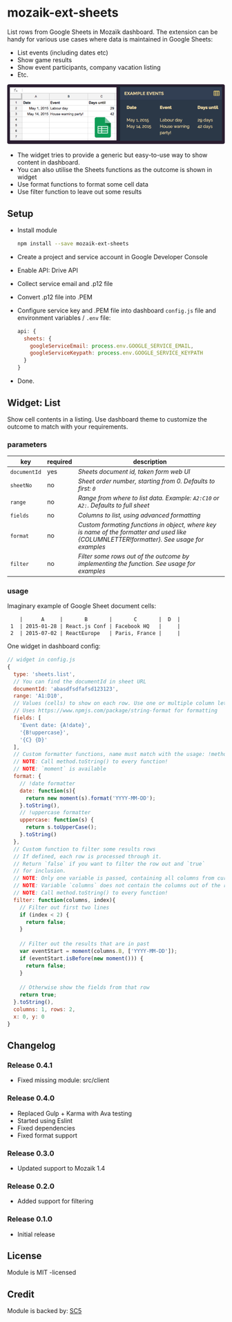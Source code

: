# mozaik-ext-sheets

List rows from Google Sheets in Mozaïk dashboard. The extension can be handy for various
use cases where data is maintained in Google Sheets:

- List events (including dates etc)
- Show game results
- Show event participants, company vacation listing
- Etc.

![preview](https://raw.githubusercontent.com/SC5/mozaik-ext-sheets/master/preview.png)

- The widget tries to provide a generic but easy-to-use way to show content in dashboard.
- You can also utilise the Sheets functions as the outcome is shown in widget
- Use format functions to format some cell data
- Use filter function to leave out some results

## Setup

- Install module

    ```bash
    npm install --save mozaik-ext-sheets
    ```

- Create a project and service account in Google Developer Console
- Enable API: Drive API
- Collect service email and .p12 file
- Convert .p12 file into .PEM
- Configure service key and .PEM file into dashboard ``config.js`` file and
  environment variables / ``.env`` file:

    ```javascript
    api: {
      sheets: {
        googleServiceEmail: process.env.GOOGLE_SERVICE_EMAIL,
        googleServiceKeypath: process.env.GOOGLE_SERVICE_KEYPATH
      }
    }
    ```

- Done.


## Widget: List

Show cell contents in a listing. Use dashboard theme to customize the outcome to match with your requirements.

### parameters

key           | required | description
--------------|----------|---------------
`documentId`  | yes      | *Sheets document id, taken form web UI*
`sheetNo`     | no       | *Sheet order number, starting from 0. Defaults to first: `0`*
`range`       | no       | *Range from where to list data. Example: `A2:C10` or `A2:`. Defaults to full sheet*
`fields`      | no       | *Columns to list, using advanced formatting*
`format`      | no       | *Custom formating functions in object, where key is name of the formatter and used like {COLUMNLETTER!formatter}. See usage for examples*
`filter`      | no       | *Filter some rows out of the outcome by implementing the function. See usage for examples*


### usage

Imaginary example of Google Sheet document cells:

```
    |      A     |       B       |       C       |  D  |
 1  | 2015-01-28 | React.js Conf | Facebook HQ   |     |
 2  | 2015-07-02 | ReactEurope   | Paris, France |     |
```

One widget in dashboard config:

```javascript
// widget in config.js
{
  type: 'sheets.list',
  // You can find the documentId in sheet URL
  documentId: 'abasdfsdfafsd123123',
  range: 'A1:D10',
  // Values (cells) to show on each row. Use one or multiple column letters:
  // Uses https://www.npmjs.com/package/string-format for formatting
  fields: [
    'Event date: {A!date}',
    '{B!uppercase}',
    '{C} {D}'
  ],
  // Custom formatter functions, name must match with the usage: !method
  // NOTE: Call method.toString() to every function!
  // NOTE: `moment` is available
  format: {
    // !date formatter
    date: function(s){
      return new moment(s).format('YYYY-MM-DD');
    }.toString(),
    // !uppercase formatter
    uppercase: function(s) {
      return s.toUpperCase();
    }.toString()
  },
  // Custom function to filter some results rows
  // If defined, each row is processed through it.
  // Return `false` if you want to filter the row out and `true`
  // for inclusion.
  // NOTE: Only one variable is passed, containing all columns from current row
  // NOTE: Variable `columns` does not contain the columns out of the range
  // NOTE: Call method.toString() to every function!
  filter: function(columns, index){
    // Filter out first two lines
    if (index < 2) {
      return false;
    }

    // Filter out the results that are in past
    var eventStart = moment(columns.B, ['YYYY-MM-DD']);
    if (eventStart.isBefore(new moment())) {
      return false;
    }

    // Otherwise show the fields from that row
    return true;
  }.toString(),
  columns: 1, rows: 2,
  x: 0, y: 0
}
```

## Changelog

### Release 0.4.1

- Fixed missing module: src/client

### Release 0.4.0

- Replaced Gulp + Karma with Ava testing
- Started using Eslint
- Fixed dependencies
- Fixed format support

### Release 0.3.0

- Updated support to Mozaik 1.4

### Release 0.2.0

- Added support for filtering

### Release 0.1.0

- Initial release

## License

Module is MIT -licensed

## Credit

Module is backed by: [SC5](http://sc5.io)
